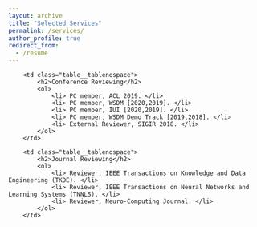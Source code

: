 ```yaml
---
layout: archive
title: "Selected Services"
permalink: /services/
author_profile: true
redirect_from:
  - /resume
---
```



<table class="table__tablenospace">
		
		<td class="table__tablenospace">
			<h2>Conference Reviewing</h2>
			<ol>
				<li> PC member, ACL 2019. </li>
				<li> PC member, WSDM [2020,2019]. </li>
				<li> PC member, IUI [2020,2019]. </li>
				<li> PC member, WSDM Demo Track [2019,2018]. </li>
				<li> External Reviewer, SIGIR 2018. </li>
			</ol>
		</td>
		
		<td class="table__tablenospace">
			<h2>Journal Reviewing</h2>
			<ol>
				<li> Reviewer, IEEE Transactions on Knowledge and Data Engineering (TKDE). </li>
				<li> Reviewer, IEEE Transactions on Neural Networks and Learning Systems (TNNLS). </li>
				<li> Reviewer, Neuro-Computing Journal. </li>
			</ol>
		</td>

<table>









